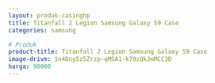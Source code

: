 ```yaml
---
layout: produk-casinghp
title: Titanfall 2 Legion Samsung Galaxy S9 Case
categories: samsung

# Produk
product-title: Titanfall 2 Legion Samsung Galaxy S9 Case
image-drive: 1n4Dny5z5Zrzp-qMSA1-k79zQkJmMCC3D
harga: 90000
---
```

